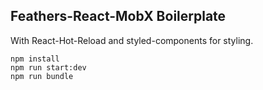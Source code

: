 ## Feathers-React-MobX Boilerplate
  With React-Hot-Reload and styled-components for styling.

    npm install
    npm run start:dev
    npm run bundle
